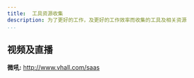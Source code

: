 ```yaml
---
title:  工具资源收集
description: 为了更好的工作，及更好的工作效率而收集的工具及相关资源
...
```


## 视频及直播
**微吼:** http://www.vhall.com/saas